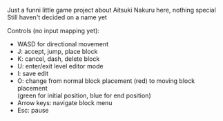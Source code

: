 Just a funni little game project about Aitsuki Nakuru here, nothing special<br>
Still haven't decided on a name yet

Controls (no input mapping yet):
- WASD for directional movement
- J: accept, jump, place block
- K: cancel, dash, delete block
- U: enter/exit level editor mode
- I: save edit
- O: change from normal block placement (red) to moving block placement<br>
(green for initial position, blue for end position)
- Arrow keys: navigate block menu
- Esc: pause